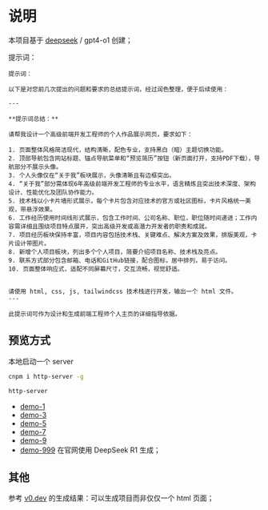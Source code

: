 # 说明

本项目基于 [deepseek](https://chat.deepseek.com/) / gpt4-o1 创建；

提示词：

```
提示词：

以下是对您前几次提出的问题和要求的总结提示词，经过润色整理，便于后续使用：

---

**提示词总结：**

请帮我设计一个高级前端开发工程师的个人作品展示网页，要求如下：

1. 页面整体风格简洁现代，结构清晰，配色专业，支持黑白（暗）主题切换功能。
2. 顶部导航包含网站标题、锚点导航菜单和“预览简历”按钮（新页面打开，支持PDF下载），导航部分不展示头像。
3. 个人头像仅在“关于我”板块展示，头像清晰且有边框突出。
4. “关于我”部分需体现6年高级前端开发工程师的专业水平，语言精炼且突出技术深度、架构设计、性能优化及团队协作能力。
5. 技术栈以小卡片墙形式展示，每个卡片包含对应技术的官方或社区图标，卡片风格统一美观，带悬浮效果。
6. 工作经历使用时间线形式展示，包含工作时间、公司名称、职位，职位随时间递进；工作内容需详细且围绕项目特点展开，突出高级开发或高潜力开发者的职责和成就。
7. 项目经历板块保持丰富，项目内容包括技术栈、关键难点、解决方案及效果，排版美观，卡片设计带图片。
8. 新增个人项目板块，列出多个个人项目，简要介绍项目名称、技术栈及亮点。
9. 联系方式部分包含邮箱、电话和GitHub链接，配合图标，居中排列，易于访问。
10. 页面整体响应式，适配不同屏幕尺寸，交互流畅，视觉舒适。


请使用 html, css, js, tailwindcss 技术栈进行开发，输出一个 html 文件。
---

此提示词可作为设计和生成前端工程师个人主页的详细指导依据。

```

## 预览方式

本地启动一个 server

```sh
cnpm i http-server -g

http-server

```

- [demo-1](http://127.0.0.1:8080/src/)
- [demo-3](http://127.0.0.1:8080/src/index3)
- [demo-5](http://127.0.0.1:8080/src/index5)
- [demo-7](http://127.0.0.1:8080/src/index7)
- [demo-9](http://127.0.0.1:8080/src/index9)
- [demo-999](http://127.0.0.1:8080/src/index999) 在官网使用 DeepSeek R1 生成；


## 其他

参考 [v0.dev](https://v0.dev/chat/projects) 的生成结果：可以生成项目而非仅仅一个 html 页面；